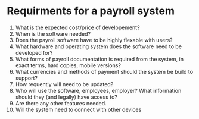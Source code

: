 # Requirments for a payroll system

1. What is the expected cost/price of developement?
2. When is the software needed? 
3. Does the payroll software have to be highly flexable with users?
4. What hardware and operating system does the software need to be developed for? 
5. What forms of payroll documentation is required from the system, in exact terms, hard copies, mobile versions?
6. What currencies and methods of payment should the system be build to support?
7. How requently will need to be updated?
8. Who will use the software, employees, employer? What information should they (and legally) have access to?
9. Are there any other features needed.
10. Will the system need to connect with other devices
